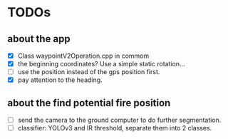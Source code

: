 # TODOs

## about the app

- [x] Class waypointV2Operation.cpp in commom
- [x] the beginning coordinates? Use a simple static rotation...
- [ ] use the position instead of the gps position first.
- [x] pay attention to the heading.

## about the find potential fire position

- [ ] send the camera to the ground computer to do further segmentation.
- [ ] classifier: YOLOv3 and IR threshold, separate them into 2 classes.
